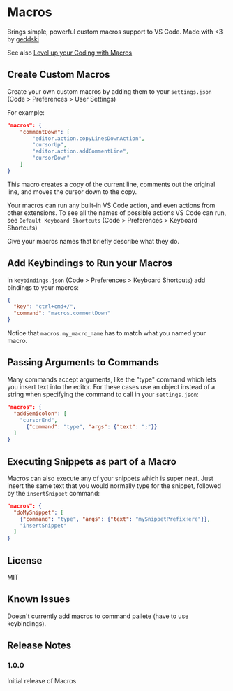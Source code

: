 # Macros

Brings simple, powerful custom macros support to VS Code.
Made with <3 by [geddski](http://gedd.ski)

See also [Level up your Coding with Macros](http://gedd.ski/post/level-up-coding-with-macros/) 

## Create Custom Macros

Create your own custom macros by adding them to your `settings.json` (Code > Preferences > User Settings)

For example:

```json
"macros": {
    "commentDown": [
        "editor.action.copyLinesDownAction",
        "cursorUp",
        "editor.action.addCommentLine",
        "cursorDown"
    ]
}
```

This macro creates a copy of the current line, comments out the original line, and moves the cursor down to the copy.

Your macros can run any built-in VS Code action, and even actions from other extensions. 
To see all the names of possible actions VS Code can run, see `Default Keyboard Shortcuts` (Code > Preferences > Keyboard Shortcuts) 

Give your macros names that briefly describe what they do.

## Add Keybindings to Run your Macros

in `keybindings.json` (Code > Preferences > Keyboard Shortcuts) add bindings to your macros:

```json
{
  "key": "ctrl+cmd+/",
  "command": "macros.commentDown"
}
```

Notice that `macros.my_macro_name` has to match what you named your macro. 

## Passing Arguments to Commands

Many commands accept arguments, like the "type" command which lets you insert text into the editor. For these cases use an object instead of a string when specifying the command to call in your `settings.json`:

```json
"macros": {
  "addSemicolon": [
    "cursorEnd",
      {"command": "type", "args": {"text": ";"}}
  ]
}
```

## Executing Snippets as part of a Macro

Macros can also execute any of your snippets which is super neat. Just insert the same text that you would normally type for the snippet, followed by the `insertSnippet` command:

```json
"macros": {
  "doMySnippet": [
    {"command": "type", "args": {"text": "mySnippetPrefixHere"}},
    "insertSnippet"
  ]
}
```

## License
MIT

## Known Issues

Doesn't currently add macros to command pallete (have to use keybindings).


## Release Notes

### 1.0.0

Initial release of Macros